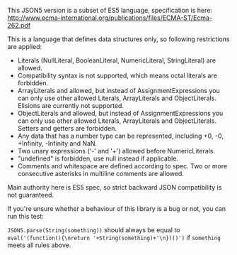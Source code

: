 
This JSON5 version is a subset of ES5 language, specification is here:
http://www.ecma-international.org/publications/files/ECMA-ST/Ecma-262.pdf

This is a language that defines data structures only, so following restrictions are applied:

- Literals (NullLiteral, BooleanLiteral, NumericLiteral, StringLiteral) are allowed.
- Compatibility syntax is not supported, which means octal literals are forbidden.
- ArrayLiterals and allowed, but instead of AssignmentExpressions you can only use other allowed Literals, ArrayLiterals and ObjectLiterals. Elisions are currently not supported.
- ObjectLiterals and allowed, but instead of AssignmentExpressions you can only use other allowed Literals, ArrayLiterals and ObjectLiterals. Setters and getters are forbidden.
- Any data that has a number type can be represented, including +0, -0, +Infinity, -Infinity and NaN.
- Two unary expressions ('-' and '+') allowed before NumericLiterals.
- "undefined" is forbidden, use null instead if applicable.
- Comments and whitespace are defined according to spec. Two or more consecutive asterisks in multiline comments are allowed.

Main authority here is ES5 spec, so strict backward JSON compatibility is not guaranteed.

If you're unsure whether a behaviour of this library is a bug or not, you can run this test:

`JSON5.parse(String(something))` should always be equal to `eval('(function(){\nreturn '+String(something)+'\n})()')` if `something` meets all rules above.

